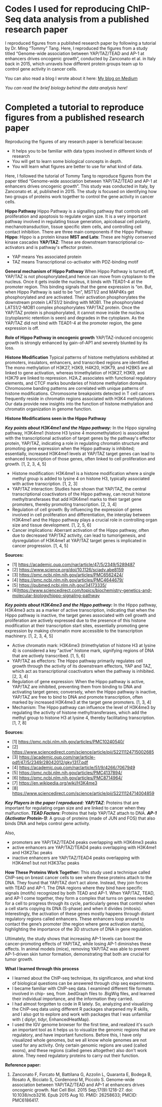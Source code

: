 # Codes I used for reproducing ChIP-Seq data analysis from a published research paper

I reproduced figures from a published research paper by following a tutorial by Dr. Ming “Tommy” Tang. Here, I reproduced the figures from a study titled “Genome-wide association between YAP/TAZ/TEAD and AP-1 at enhancers drives oncogenic growth”, conducted by Zanconato et al. in Italy back in 2015, which unravels how different protein groups team up to control gene activity in cancer cells.

You can also read a blog I wrote about it here: [My blog on Medium](https://medium.com/@iamaayushojha/reproducing-research-papers-and-surviving-chip-seq-4328ccfaff06?source=friends_link&sk=7ce4864e86c33af056fdea6449b20ba4)


_You can read the brief biology behind the data analysis here!_

# Completed a tutorial to reproduce figures from a published research paper

Reproducing the figures of any research paper is beneficial because: 
  - It helps you to be familiar with data types involved in different kinds of research
  - You will get to learn some biological concepts in depth.
  - You will learn what figures are better to use for what kind of data. 

Here, I followed the tutorial of Tommy Tang to reproduce figures from the paper titled “Genome-wide association between YAP/TAZ/TEAD and AP-1 at enhancers drives oncogenic growth”. This study was conducted in Italy, by Zanconato et. al, published in 2015. The study is focused on identifying how two groups of proteins work together to control the gene activity in cancer cells. 

**Hippo Pathway**
Hippo Pathway is a signalling pathway that controls cell proliferation and apoptosis to regulate organ size. It is a very important pathway involved in regulating tissue generation, apicobasal cell polarity, mechanotransduction, tissue specific stem cells, and  controlling cell contact inhibition. There are three main components if the Hippo Pathway:
**Hippo**: Hippo is a protein kinase 
**MST and Lats**: These are highly conserved kinase cascades
**YAP/TAZ**: These are downstream transcriptional co-activators and is pathway's effector protein.
  - YAP means Yes associated protein
  - TAZ means Transcriptional co-activator with PDZ-binding motif

**General mechanism of Hippo Pathway**
When Hippo Pathway is turned off, YAP/TAZ is not phosphorylated,and hence can move from cytoplasm to the nucleus. Once it gets inside the nucleus, it binds with TEAD1-4 at the promoter region. This binding signals that the gene expression is “on. 
But, when Hippo Pathway is said to be “on”, MST1/2 and MAP4Ks get phosphorylated and are activated. Their  activation phosphorylates the downstream protein LATS1/2 binding with MOB1. The phosphorylated LATS1/2-MOB1 complex phosphorylates YAP/TAZ protein. Once the YAP/TAZ protein is phosphorylated, it cannot  move inside the nucleus (cytoplasmic retention is seen) and degrades in the cytoplasm.  As the YAP/TAZ did not bind with TEAD1-4 at the promoter region, the gene expression is off. 

**Role of Hippo Pathway in oncogenic growth**
YAP/TAZ-induced oncogenic growth is strongly enhanced by gain-of-AP1 and severely blunted by its loss. 

**Histone Modification**
Typical patterns of histone methylations exhibited at promoters, insulators, enhancers, and transcribed regions are identified. The mono methylation of H3K27, H3K9, H4K20, H3K79, and H2BK5 are all linked to gene activation, whereas trimethylation of H3K27, H3K9, and H3K79 are linked to repression. H2A.Z associates with functional regulatory elements, and CTCF marks boundaries of histone methylation domains. Chromosome banding patterns are correlated with unique patterns of histone modifications. Chromosome breakpoints detected in T cell cancers frequently reside in chromatin regions associated with H3K4 methylations. Our data provide new insights into the function of histone methylation and chromatin organization in genome function.

**Histone Modifications seen in the Hippo Pathway**

_**Key points about H3K4me1 and the Hippo pathway:**_
In the Hippo signaling pathway, H3K4me1 (histone H3 lysine 4 monomethylation) is associated with the transcriptional activation of target genes by the pathway's effector protein, YAP/TAZ, indicating a role in regulating chromatin structure and promoting gene expression when the Hippo pathway is inhibited; essentially, increased H3K4me1 levels at YAP/TAZ target genes can lead to enhanced transcription of those genes, often linked to cell proliferation and growth. [1, 2, 3, 4, 5]
  - Histone modification: H3K4me1 is a histone modification where a single methyl group is added to lysine 4 on histone H3, typically associated with active transcription. [1, 2, 3]
  - YAP/TAZ interaction: Studies have shown that YAP/TAZ, the central transcriptional coactivators of the Hippo pathway, can recruit histone methyltransferases that add H3K4me1 marks to their target gene promoters, thereby promoting transcription. [2, 3, 4]
  - Regulation of cell growth: By influencing the expression of genes involved in cell proliferation and differentiation, the interplay between H3K4me1 and the Hippo pathway plays a crucial role in controlling organ size and tissue development. [1, 2, 5, 6]
  - Cancer implications: Aberrant activation of the Hippo pathway, often due to decreased YAP/TAZ activity, can lead to tumorigenesis, and dysregulation of H3K4me1 at YAP/TAZ target genes is implicated in cancer progression. [1, 4, 5] 

**Sources:**
  - [1] https://academic.oup.com/nar/article/47/5/2349/5289487
  - [2] https://www.science.org/doi/10.1126/sciadv.abe8159
  - [3] https://pmc.ncbi.nlm.nih.gov/articles/PMC6562424/
  - [4] https://pmc.ncbi.nlm.nih.gov/articles/PMC4644679/
  - [5] https://pubmed.ncbi.nlm.nih.gov/34173335/
  - [6]https://www.sciencedirect.com/topics/biochemistry-genetics-and-molecular-biology/hippo-signaling-pathway

_**Key points about H3K4me3 and the Hippo pathway:**_
In the Hippo pathway, H3K4me3 acts as a marker of active transcription, indicating that when the Hippo pathway is inactive, the target genes associated with cell growth and proliferation are actively expressed due to the presence of this histone modification at their transcription start sites, essentially promoting gene expression by making chromatin more accessible to the transcription machinery. [1, 2, 3, 4, 5] 
  - Active chromatin mark: H3K4me3 (trimethylation of histone H3 at lysine 4) is considered a key "active" histone mark, signifying regions of DNA that are actively transcribed. [1, 5, 6]
  - YAP/TAZ as effectors: The Hippo pathway primarily regulates cell growth through the activity of its downstream effectors, YAP and TAZ, which act as transcriptional coactivators when the pathway is inhibited. [2, 3, 4]
  - Regulation of gene expression: When the Hippo pathway is active, YAP/TAZ are inhibited, preventing them from binding to DNA and activating target genes; conversely, when the Hippo pathway is inactive, YAP/TAZ are free to bind to DNA and promote transcription, often marked by increased H3K4me3 at the target gene promoters. [1, 3, 4]
  - Mechanism: The Hippo pathway can influence the level of H3K4me3 by regulating the activity of histone methyltransferases, which add the methyl group to histone H3 at lysine 4, thereby facilitating transcription. [1, 7, 8] 


**Sources:**
  - [1] https://pmc.ncbi.nlm.nih.gov/articles/PMC10240540/
  - [2] https://www.sciencedirect.com/science/article/pii/S2211124715002685
  - [3] https://academic.oup.com/nar/article-pdf/47/5/2349/28042012/gky1317.pdf
  - [4] https://academic.oup.com/nar/article/51/9/4266/7067949
  - [5] https://pmc.ncbi.nlm.nih.gov/articles/PMC4137894/
  - [6] https://pmc.ncbi.nlm.nih.gov/articles/PMC8714964/
  - [7] https://en.wikipedia.org/wiki/H3K4me3
  - [8] https://www.sciencedirect.com/science/article/pii/S2211124714004859
    

_**Key Players in the paper I reproduced:**_
_**YAP/TAZ**_: Proteins that are important for regulating organ size and are linked to cancer when they malfunction.
_**TEAD Factors**_: Proteins that help YAP/TAZ attach to DNA.
_**AP-1 (Activator Protein-1)**_: A group of proteins (made of JUN and FOS) that also binds DNA and helps control gene activity.

Also, 
  - promoters are YAP/TAZ/TEAD4 peaks overlapping with H3K4me3 peaks
  - active enhancers are YAP/TAZ/TEAD4 peaks overlapping with H3K4me1 and H3K27ac peaks
  - inactive enhancers are YAP/TAZ/TEAD4 peaks overlapping with H3K4me1 but not H3K37ac peaks

**How These Proteins Work Together:**
This study used a technique called ChIP-seq on breast cancer cells to see where these proteins attach to the DNA. They found that YAP/TAZ don’t act alone. Instead, they join forces with TEAD and AP-1. The DNA regions where they bind have specific signals (motifs) recognized by both TEAD and AP-1. When YAP/TAZ, TEAD, and AP-1 come together, they form a complex that turns on genes needed for a cell to progress through its cycle, particularly genes that control when a cell starts copying its DNA (S-phase) and when it divides (mitosis). Interestingly, the activation of these genes mostly happens through distant regulatory regions called enhancers. These enhancers loop around to contact the gene’s promoter (the region where gene activation starts), highlighting the importance of the 3D structure of DNA in gene regulation.

Ultimately, the study shows that increasing AP-1 levels can boost the cancer-promoting effects of YAP/TAZ, while losing AP-1 diminishes these effects. In animal models (mice), removing YAP/TAZ was able to prevent AP-1-driven skin tumor formation, demonstrating that both are crucial for tumor growth.

**What I learned through this process**
  - I learned about the ChIP-seq technique, its significance, and what kind of biological questions can be answered through chip seq experiments.
  - I became familiar with ChIP-seq data. I examined different file formats involved in chip- seq, from .bedGraph files to .BigWig files, and learned their individual importance, and the information they carried.
  - I had almost forgotten to code in R lately. So, analyzing and visualizing the ChIP-seq data using different R packages sharpened my R skills, and I also got to explore and work with packages that I was unfamiliar with ( diplyr, tidyr, EnhancedHeatMap).
  - I used the IGV genome browser for the first time, and realized it's such an important tool as it helps us to visualize the genomic regions that are regulatory, and have important functions. Before this, I have only visualized whole genomes, but we all know whole genomes are not used for any activity. Only certain genomic regions are used (called exons), and these regions (called genes altogether) also don't work alone. They need regulatory proteins to carry out their function. 

**Reference paper:**
1. Zanconato F, Forcato M, Battilana G, Azzolin L, Quaranta E, Bodega B, Rosato A, Bicciato S, Cordenonsi M, Piccolo S. Genome-wide association between YAP/TAZ/TEAD and AP-1 at enhancers drives oncogenic growth. Nat Cell Biol. 2015 Sep;17(9):1218-27. doi: 10.1038/ncb3216. Epub 2015 Aug 10. PMID: 26258633; PMCID: PMC6186417.

